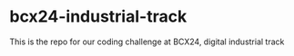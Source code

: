 # bcx24-industrial-track
This is the repo for our coding challenge at BCX24, digital industrial track
